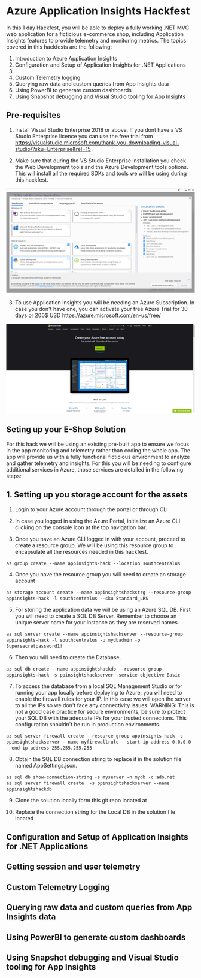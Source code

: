 # Azure Application Insights Hackfest

In this 1 day Hackfest, you will be able to deploy a fully working .NET MVC web application for a ficticious e-commerce shop, including Application Insights features to provide telemetry and monitoring metrics. The topics covered in this hackfests are the following:

1. Introduction to Azure Application Insights
2. Configuration and Setup of Application Insights for .NET Applications
3.
4. Custom Telemetry logging
5. Querying raw data and custom queries from App Insights data
6. Using PowerBI to generate custom dashboards
7. Using Snapshot debugging and Visual Studio tooling for App Insights

## Pre-requisites

1. Install Visual Studio Enterprise 2018 or above. If you dont have a VS Studio Enterprise licence you can use the free trial from https://visualstudio.microsoft.com/thank-you-downloading-visual-studio/?sku=Enterprise&rel=15 . 

2. Make sure that during the VS Studio Enterprise installation you check the Web Development tools and the Azure Development tools options. This will install all the required SDKs and tools we will be using during this hackfest.

![alt text](https://github.com/kincho-guerrero/hack-appinsights/blob/master/Images/app-insights-hack-1.png "SDKS and Tooling")

3. To use Application Insights you will be needing an Azure Subscription. In case you don't have one, you can activate your free Azure Trial for 30 days or 200$ USD https://azure.microsoft.com/en-us/free/

![alt text](https://github.com/kincho-guerrero/hack-appinsights/blob/master/Images/app-insights-hack-2.png "Azure Free Subscription")

## Seting up your E-Shop Solution

For this hack we will be using an existing pre-built app to ensure we focus in the app monitoring and telemetry rather than coding the whole app. The app will provide us with a fully functional ficticious environment to analyze and gather telemetry and insights. For this you will be needing to configure additional services in Azure, those services are detailed in the following steps:

## 1. Setting up you storage account for the assets

1. Login to your Azure account through the portal or through CLI

2. In case you logged in using the Azure Portal, initialize an Azure CLI clicking on the console icon at the top navigation bar.

3. Once you have an Azure CLI logged in with your account, proceed to create a resource group. We will be using this resource group to encapsulate all the resources needed in this hackfest.

```shell
az group create --name appinsights-hack --location southcentralus
```

4. Once you have the resource group you will need to create an storage account

```shell
az storage account create --name appinsightshackstrg --resource-group appinsights-hack -l southcentralus --sku Standard_LRS
```

5. For storing the application data we will be using an Azure SQL DB. First you will need to create a SQL DB Server. Remember to choose an unique server name  for your instance as they are reserved names.

```shell
az sql server create --name appinsightshackserver --resource-group appinsights-hack -l southcentralus -u mydbadmin -p Supersecretpassword1!
```

6. Then you will need to create the Database.

```shell
az sql db create --name appinsightshackdb --resource-group appinsights-hack -s ppinsightshackserver -service-objective Basic
```

7. To access the database from a local SQL Management Studio or for running your app locally before deploying to Azure, you will need to enable the firewall rules for your IP. In this case we will open the server to all the IPs so we don't face any connectivity issues. WARNING: This is not a good case practice for secure environments, be sure to protect your SQL DB with the adequate IPs for your trusted connections. This configuration shouldn't be run in production environments.

```shell
az sql server firewall create --resource-group appinsights-hack -s ppinsightshackserver --name myfirewallrule --start-ip-address 0.0.0.0 --end-ip-address 255.255.255.255
```

8. Obtain the SQL DB connection string to replace it in the solution file named AppSettings.json.


```shell
az sql db show-connection-string -s myserver -n mydb -c ado.net
az sql server firewall create  -s ppinsightshackserver --name appinsightshackdb
```

9. Clone the solution locally form this git repo located at 

9. Replace the connection string for the Local DB in the solution file located 


## Configuration and Setup of Application Insights for .NET Applications



## Getting session and user telemetry



## Custom Telemetry Logging



## Querying raw data and custom queries from App Insights data



## Using PowerBI to generate custom dashboards



## Using Snapshot debugging and Visual Studio tooling for App Insights
